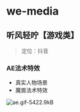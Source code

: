 # we-media


## 听风轻咛【游戏类】
> 定位：抖音

### AE法术特效

- 真实人物场景
- 魔兽法术特效

![ae.gif-5422.9kB][2]





[2]: http://static.zybuluo.com/usiege/rw7941ry5amcj5uc64c8dqa7/ae15sec.gif